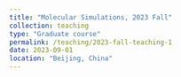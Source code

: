 ```yaml
---
title: "Molecular Simulations, 2023 Fall"
collection: teaching
type: "Graduate course"
permalink: /teaching/2023-fall-teaching-1
date: 2023-09-01
location: "Beijing, China"
---
```

